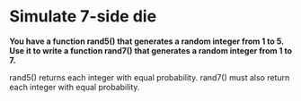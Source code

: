 # Simulate 7-side die

**You have a function rand5() that generates a random integer from 1 to 5. Use it to write a function rand7() that generates a random integer from 1 to 7.**

rand5() returns each integer with equal probability. rand7() must also return each integer with equal probability.


